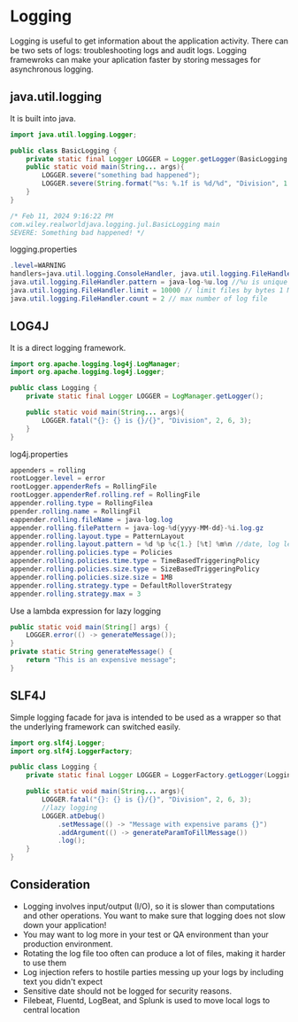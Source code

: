 # Logging

Logging is useful to get information about the application activity. There can be two sets of logs: troubleshooting logs and audit logs. Logging framewroks can make your aplication faster by storing messages for asynchronous logging.

## java.util.logging

It is built into java.

```java
import java.util.logging.Logger;

public class BasicLogging {
    private static final Logger LOGGER = Logger.getLogger(BasicLogging.class.getName());
    public static void main(String... args){
        LOGGER.severe("something bad happened");
        LOGGER.severe(String.format("%s: %.1f is %d/%d", "Division", 1.5, 3, 2));
    }
}

/* Feb 11, 2024 9:16:22 PM 
com.wiley.realworldjava.logging.jul.BasicLogging main
SEVERE: Something bad happened! */

```

logging.properties

```java
.level=WARNING
handlers=java.util.logging.ConsoleHandler, java.util.logging.FileHandler
java.util.logging.FileHandler.pattern = java-log-%u.log //%u is unique id
java.util.logging.FileHandler.limit = 10000 // limit files by bytes 1 MB
java.util.logging.FileHandler.count = 2 // max number of log file
```

## LOG4J

It is a direct logging framework.

```java
import org.apache.logging.log4j.LogManager;
import org.apache.logging.log4j.Logger;

public class Logging {
    private static final Logger LOGGER = LogManager.getLogger();

    public static void main(String... args){
        LOGGER.fatal("{}: {} is {}/{}", "Division", 2, 6, 3);
    }
}
```

log4j.properties

```java
appenders = rolling
rootLogger.level = error
rootLogger.appenderRefs = RollingFile
rootLogger.appenderRef.rolling.ref = RollingFile
appender.rolling.type = RollingFilea
ppender.rolling.name = RollingFil
eappender.rolling.fileName = java-log.log
appender.rolling.filePattern = java-log-%d{yyyy-MM-dd}-%i.log.gz
appender.rolling.layout.type = PatternLayout
appender.rolling.layout.pattern = %d %p %c{1.} [%t] %m%n //date, log level, class name and package level, method, message and line
appender.rolling.policies.type = Policies
appender.rolling.policies.time.type = TimeBasedTriggeringPolicy
appender.rolling.policies.size.type = SizeBasedTriggeringPolicy
appender.rolling.policies.size.size = 1MB
appender.rolling.strategy.type = DefaultRolloverStrategy
appender.rolling.strategy.max = 3
```

Use a lambda expression for lazy logging

```java
public static void main(String[] args) { 
    LOGGER.error(() -> generateMessage());
}
private static String generateMessage() { 
    return "This is an expensive message";
}
```

## SLF4J

Simple logging facade for java is intended to be used as a wrapper so that the underlying framework can switched easily.

```java
import org.slf4j.Logger;
import org.slf4j.LoggerFactory;

public class Logging {
    private static final Logger LOGGER = LoggerFactory.getLogger(Logging.class);

    public static void main(String... args){
        LOGGER.fatal("{}: {} is {}/{}", "Division", 2, 6, 3);
        //lazy logging
        LOGGER.atDebug()
            .setMessage(() -> "Message with expensive params {}")
            .addArgument(() -> generateParamToFillMessage())
            .log();
    }
}

```

## Consideration

- Logging involves input/output (I/O), so it is slower than computations and other operations. You want to make sure that logging does not slow down your application!
- You may want to log more in your test or QA environment than your production environment.
- Rotating the log file too often can produce a lot of files, making it harder to use them
- Log injection refers to hostile parties messing up your logs by including text you didn't expect
- Sensitive date should not be logged for security reasons.
- Filebeat, Fluentd, LogBeat, and Splunk is used to move local logs to central location
